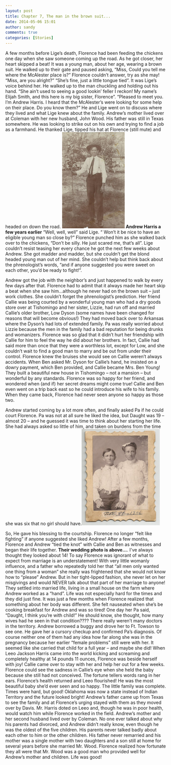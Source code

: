 ```yaml
---
layout: post
title: Chapter 7, The man in the brown suit...
date: 2014-05-06 15:01
author: sandy
comments: true
categories: [Stories]
---
```


 A few months before Lige’s death, Florence had been feeding the chickens one day when she saw someone coming up the road.  As he got closer, her heart skipped a beat!  It was a young man, about her age, wearing a brown suit.  He walked up to their gate and paused asking, “Miss, Could you tell me where the McAlester place is?”  Florence couldn’t answer, try as she may!  “Miss, are you alright?”  “She’s fine, just a little tongue tied”.  It was Lige’s voice behind her.  He walked up to the man chuckling and holding out his hand. “She ain’t used to seeing a good lookin’ feller I reckon!  My name’s Elijah Smith, and this here is my big sister, Florence”.    “Pleased to meet you.   I’m Andrew Harris.  I heard that the McAlester’s were looking for some help on their place.  Do you know them?”   He and Lige went on to discuss where they lived and what Lige knew about the family.  Andrew’s mother lived over at Coleman with her new husband, John Wood.  His father was still in Texas somewhere.  He was looking to strike out on his own and trying to find a job as a farmhand.  He thanked Lige, tipped his hat at Florence (still mute) and headed on down the road.
<img src="../images/young-andrew.jpg" alt="young andrew" width="196" height="300"  />
<strong>Andrew Harris a few years earlier</strong>
“Well, well, well” said Lige. “ Won’t it be nice to have an eligible young man so close by?”  Florence punched him as she walked back over to the chickens, “Don’t be silly.  He just scared me, that’s all”.  Lige couldn’t resist teasing her every chance he got the next few weeks about Andrew.  She got madder and madder, but she couldn’t get the blond headed young man out of her mind.  She couldn’t help but think back about the phrenologist’s words, “and if anyone suggested you were sweet on each other, you’d be ready to fight!”.

Andrew got the job with the neighbor’s and just happened to walk by every few days after that.  Florence had to admit that it always made her heart skip a beat when she saw him…although he never had on the brown suit – just work clothes.  She couldn’t forget the phrenologist’s prediction.  Her friend Callie was being courted by a  wonderful young man who had a dry goods store over at Tishomingo and her sister, Lizzie, had  run off and married Callie’s older brother, Low Dyson (some names have been changed for reasons that will become obvious!)   They had moved back over to Arkansas where the Dyson’s had lots of extended family.  Pa was really worried about Lizzie because the men in the family had a bad reputation for being drunks and womanizers.  Florence was so glad that it didn’t hurt her friendship with Callie for him to feel the way he did about her brothers.  In fact, Callie had said more than once that they were a worthless lot, except for Low, and she couldn’t wait to find a good man to marry and be out from under their control.  Florence knew the bruises she would see on Callie weren’t always accidents.  When Ben asked Mr. Dyson for Callie’s hand, he insisted on a dowry payment, which Ben provided, and Callie became Mrs. Ben Young!  They built a beautiful new house in Tishomingo – not a mansion – but wonderful by any standards.  Florence was so happy for her friend, and wondered when (and if)  her secret dreams might come true!  Callie and Ben even went on a trip back east so he could introduce his wife to his family.  When they came back, Florence had never seen anyone so happy as those two.  

Andrew started coming by a lot more often, and finally asked Pa if he could court Florence.  Pa was not at all sure he liked the idea, but Daught was  19 – almost 20 – and he guessed it was time to think about her starting her life.  She had always asked so little of him, and taken on burdens from the time she was six that no girl should have.<img src="../images/harris-wedding-photo.jpg" alt="harris wedding photo" width="245" height="300" class="alignnone size-medium wp-image-74" />   


So,  He gave his blessing to the courtship.  Florence no longer “felt like fighting” if anyone suggested she liked Andrew!  After a few months, Florence and Andrew “tied the knot” with Callie and Ben as witnesses and began their life together. <strong>Their wedding photo is above...</strong>. I've always thought they looked about 14!   To say Florence was ignorant of what to expect from marriage is an understatement!  With very little womanly influence, and a father who repeatedly told her that “all men only wanted one thing from a woman” she really was frightened that she would not know how to “please” Andrew.  But in her tight-lipped fashion, she never let on her misgivings and would NEVER talk about that part of her marriage to anyone!  They settled into married  life, living in a small house on the farm where Andrew worked as a “hand”.  Life was not especially hard for the times and they did just fine.   It was just a few months when Florence realized that something about her body was different.  She felt nauseated when she’s be cooking breakfast for Andrew and was so tired!  One day her Pa said, “Daught, I think you’re with child!”  He should know, she thought, how many wives had he seen in that condition????  There really weren’t many doctors in the territory.  Andrew borrowed a buggy and drove her to Ft. Towson to see one.  He gave her a cursory checkup and confirmed Pa’s diagnosis.  Of course neither one of them had any idea how far along she was in the pregnancy because her earlier “female problems” still were with her.  It seemed like she carried that child for a full year – and maybe she did!  When Leeo Jackson Harris came into the world kicking and screaming and completely healthy at 14 pounds 11 ounces,  Florence was beside herself with joy!  Callie came over to stay with her and help her out for a few weeks.  Florence could see the sadness in Callie’s eye when she held the baby because she still had not conceived.  The fortune tellers words rang in her ears.  Florence’s health returned and Leeo flourished!  He was the most beautiful baby she’d ever seen and so happy.  The little family was complete.  Times were hard, but good!  Oklahoma was now a state instead of Indian Territory and the future looked bright!  Andrew’s father came up from Texas to see the family and at Florence’s urging stayed with them as they moved over by Davis.  Mr. Harris doted on Leeo and, though he was in poor health,  would watch him while Florence worked in the field.  Andrew’s mother and her second husband lived over by Coleman.  No one ever talked about why his parents had divorced, and  Andrew didn’t really know, even though he was the oldest of the five children.  His parents never talked badly about each other to him or the other children.  His father never remarried and his mother was a single mother with two daughters and a son still at home for several years before she married Mr. Wood.  Florence realized how fortunate they all were that Mr. Wood was a good man who provided well for Andrew’s mother and children.  Life was good!

